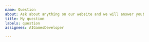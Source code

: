 ```yaml
---
name: Question
about: Ask about anything on our website and we will answer you!
title: My question
labels: question
assignees: AIGamesDeveloper

---
```



